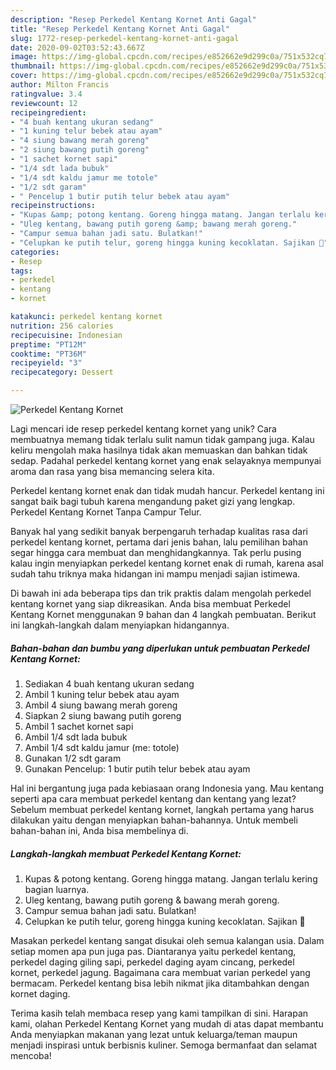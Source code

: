 ```yaml
---
description: "Resep Perkedel Kentang Kornet Anti Gagal"
title: "Resep Perkedel Kentang Kornet Anti Gagal"
slug: 1772-resep-perkedel-kentang-kornet-anti-gagal
date: 2020-09-02T03:52:43.667Z
image: https://img-global.cpcdn.com/recipes/e852662e9d299c0a/751x532cq70/perkedel-kentang-kornet-foto-resep-utama.jpg
thumbnail: https://img-global.cpcdn.com/recipes/e852662e9d299c0a/751x532cq70/perkedel-kentang-kornet-foto-resep-utama.jpg
cover: https://img-global.cpcdn.com/recipes/e852662e9d299c0a/751x532cq70/perkedel-kentang-kornet-foto-resep-utama.jpg
author: Milton Francis
ratingvalue: 3.4
reviewcount: 12
recipeingredient:
- "4 buah kentang ukuran sedang"
- "1 kuning telur bebek atau ayam"
- "4 siung bawang merah goreng"
- "2 siung bawang putih goreng"
- "1 sachet kornet sapi"
- "1/4 sdt lada bubuk"
- "1/4 sdt kaldu jamur me totole"
- "1/2 sdt garam"
- " Pencelup 1 butir putih telur bebek atau ayam"
recipeinstructions:
- "Kupas &amp; potong kentang. Goreng hingga matang. Jangan terlalu kering bagian luarnya."
- "Uleg kentang, bawang putih goreng &amp; bawang merah goreng."
- "Campur semua bahan jadi satu. Bulatkan!"
- "Celupkan ke putih telur, goreng hingga kuning kecoklatan. Sajikan 💛"
categories:
- Resep
tags:
- perkedel
- kentang
- kornet

katakunci: perkedel kentang kornet 
nutrition: 256 calories
recipecuisine: Indonesian
preptime: "PT12M"
cooktime: "PT36M"
recipeyield: "3"
recipecategory: Dessert

---
```



![Perkedel Kentang Kornet](https://img-global.cpcdn.com/recipes/e852662e9d299c0a/751x532cq70/perkedel-kentang-kornet-foto-resep-utama.jpg)

Lagi mencari ide resep perkedel kentang kornet yang unik? Cara membuatnya memang tidak terlalu sulit namun tidak gampang juga. Kalau keliru mengolah maka hasilnya tidak akan memuaskan dan bahkan tidak sedap. Padahal perkedel kentang kornet yang enak selayaknya mempunyai aroma dan rasa yang bisa memancing selera kita.

Perkedel kentang kornet enak dan tidak mudah hancur. Perkedel kentang ini sangat baik bagi tubuh karena mengandung paket gizi yang lengkap. Perkedel Kentang Kornet Tanpa Campur Telur.

Banyak hal yang sedikit banyak berpengaruh terhadap kualitas rasa dari perkedel kentang kornet, pertama dari jenis bahan, lalu pemilihan bahan segar hingga cara membuat dan menghidangkannya. Tak perlu pusing kalau ingin menyiapkan perkedel kentang kornet enak di rumah, karena asal sudah tahu triknya maka hidangan ini mampu menjadi sajian istimewa.


Di bawah ini ada beberapa tips dan trik praktis dalam mengolah perkedel kentang kornet yang siap dikreasikan. Anda bisa membuat Perkedel Kentang Kornet menggunakan 9 bahan dan 4 langkah pembuatan. Berikut ini langkah-langkah dalam menyiapkan hidangannya.

<!--inarticleads1-->

##### Bahan-bahan dan bumbu yang diperlukan untuk pembuatan Perkedel Kentang Kornet:

1. Sediakan 4 buah kentang ukuran sedang
1. Ambil 1 kuning telur bebek atau ayam
1. Ambil 4 siung bawang merah goreng
1. Siapkan 2 siung bawang putih goreng
1. Ambil 1 sachet kornet sapi
1. Ambil 1/4 sdt lada bubuk
1. Ambil 1/4 sdt kaldu jamur (me: totole)
1. Gunakan 1/2 sdt garam
1. Gunakan  Pencelup: 1 butir putih telur bebek atau ayam


Hal ini bergantung juga pada kebiasaan orang Indonesia yang. Mau kentang seperti apa cara membuat perkedel kentang dan kentang yang lezat? Sebelum membuat perkedel kentang kornet, langkah pertama yang harus dilakukan yaitu dengan menyiapkan bahan-bahannya. Untuk membeli bahan-bahan ini, Anda bisa membelinya di. 

<!--inarticleads2-->

##### Langkah-langkah membuat Perkedel Kentang Kornet:

1. Kupas &amp; potong kentang. Goreng hingga matang. Jangan terlalu kering bagian luarnya.
1. Uleg kentang, bawang putih goreng &amp; bawang merah goreng.
1. Campur semua bahan jadi satu. Bulatkan!
1. Celupkan ke putih telur, goreng hingga kuning kecoklatan. Sajikan 💛


Masakan perkedel kentang sangat disukai oleh semua kalangan usia. Dalam setiap momen apa pun juga pas. Diantaranya yaitu perkedel kentang, perkedel daging giling sapi, perkedel daging ayam cincang, perkedel kornet, perkedel jagung. Bagaimana cara membuat varian perkedel yang bermacam. Perkedel kentang bisa lebih nikmat jika ditambahkan dengan kornet daging. 

Terima kasih telah membaca resep yang kami tampilkan di sini. Harapan kami, olahan Perkedel Kentang Kornet yang mudah di atas dapat membantu Anda menyiapkan makanan yang lezat untuk keluarga/teman maupun menjadi inspirasi untuk berbisnis kuliner. Semoga bermanfaat dan selamat mencoba!
